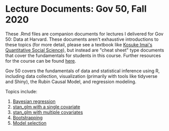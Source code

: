 # Lecture Documents: Gov 50, Fall 2020
These .Rmd files are companion documents for lectures I delivered for Gov 50: Data at Harvard. These documents aren't exhaustive introductions to these topics (for more detail, please see a textbook like [Kosuke Imai's Quantitative Social Science](http://qss.princeton.press/)), but instead are "cheat sheet" type documents that cover the fundamentals for students in this course. Further resources for the course can be found [here](https://github.com/wyatthurt/gov-50-solutions).

Gov 50 covers the fundamentals of data and statistical inference using R, including data collection, visualization (primarily with tools like tidyverse and Shiny), the Rubin Causal Model, and regression modeling.

Topics include:
1. [Bayesian regression](docs/stan_glm.Rmd)
2. [stan_glm with a single covariate](docs/stan_glm_covariates.Rmd)
3. [stan_glm with multiple covariates](docs/stan_glm_multiple_covariates.Rmd)
4. [Bootstrapping](docs/bootstrap.Rmd)
5. [Model selection](docs/model_selection.Rmd)
